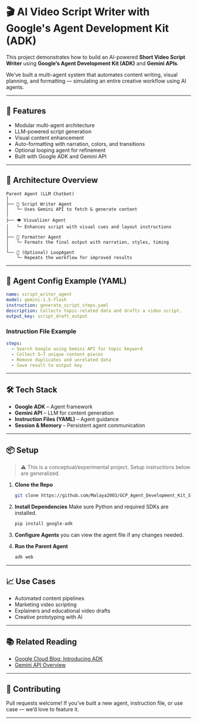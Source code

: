 # 🎬 AI Video Script Writer with Google's Agent Development Kit (ADK)

This project demonstrates how to build an AI-powered **Short Video Script Writer** using **Google’s Agent Development Kit (ADK)** and **Gemini APIs**.

We’ve built a multi-agent system that automates content writing, visual planning, and formatting — simulating an entire creative workflow using AI agents.

---

## 🚀 Features

- Modular multi-agent architecture
- LLM-powered script generation
- Visual content enhancement
- Auto-formatting with narration, colors, and transitions
- Optional looping agent for refinement
- Built with Google ADK and Gemini API

---

## 🤖 Architecture Overview

```
Parent Agent (LLM Chatbot)
│
├── 📝 Script Writer Agent
│   └─ Uses Gemini API to fetch & generate content
│
├── 👁️ Visualizer Agent
│   └─ Enhances script with visual cues and layout instructions
│
├── 🎨 Formatter Agent
│   └─ Formats the final output with narration, styles, timing
│
└── 🔁 (Optional) LoopAgent
    └─ Repeats the workflow for improved results
```

---

## 🧠 Agent Config Example (YAML)

```yaml
name: script_writer_agent
model: gemini-1.5-flash
instruction: generate_script_steps.yaml
description: Collects topic-related data and drafts a video script.
output_key: script_draft_output
```

### Instruction File Example

```yaml
steps:
  - Search Google using Gemini API for topic keyword
  - Collect 5–7 unique content pieces
  - Remove duplicates and unrelated data
  - Save result to output key
```

---



## 🛠️ Tech Stack

- **Google ADK** – Agent framework
- **Gemini API** – LLM for content generation
- **Instruction Files (YAML)** – Agent guidance
- **Session & Memory** – Persistent agent communication

---

## 📦 Setup

> ⚠️ This is a conceptual/experimental project. Setup instructions below are generalized.

1. **Clone the Repo**
   ```bash
   git clone https://github.com/Malaya2003/GCP_Agent_Development_Kit_Short_Video_script_Generator.git
   ```

2. **Install Dependencies**
   Make sure Python and required SDKs are installed.
   ```bash
   pip install google-adk
   ```

3. **Configure Agents**
   you can view the agent file if any changes needed.

4. **Run the Parent Agent**
   ```bash
   adk web
   ```

---

## 📈 Use Cases

- Automated content pipelines
- Marketing video scripting
- Explainers and educational video drafts
- Creative prototyping with AI

---

## 📚 Related Reading

- [Google Cloud Blog: Introducing ADK](https://cloud.google.com/blog/)
- [Gemini API Overview](https://ai.google.dev/)

---

## 🙌 Contributing

Pull requests welcome! If you’ve built a new agent, instruction file, or use case — we’d love to feature it.

---
